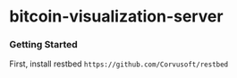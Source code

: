 # bitcoin-visualization-server

### Getting Started
First, install restbed
`https://github.com/Corvusoft/restbed`